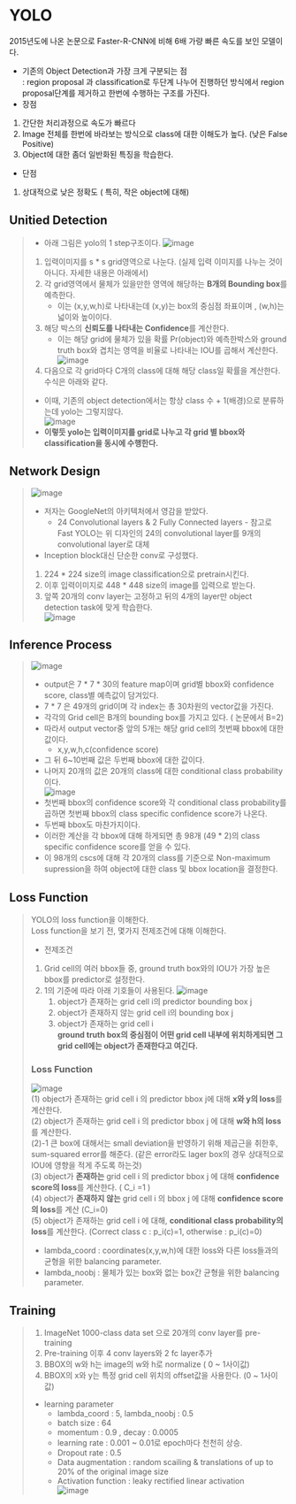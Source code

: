 # YOLO
2015년도에 나온 논문으로 Faster-R-CNN에 비해 6배 가량 빠른 속도를 보인 모델이다.
- 기존의 Object Detection과 가장 크게 구분되는 점\
  : region proposal 과 classification로 두단계 나누어 진행하던 방식에서 region proposal단계를 제거하고 한번에 수행하는 구조를 가진다.
- 장점
1. 간단한 처리과정으로 속도가 빠르다
2. Image 전체를 한번에 바라보는 방식으로 class에 대한 이해도가 높다. (낮은 False Positive)
3. Object에 대한 좀더 일반화된 특징을 학습한다.
- 단점
1. 상대적으로 낮은 정확도 ( 특히, 작은 object에 대해)
  
## Unitied Detection
> - 아래 그림은 yolo의 1 step구조이다.
> ![image](https://user-images.githubusercontent.com/70633080/103399159-03b62600-4b83-11eb-9e08-37e8092110a4.png)
> 1. 입력이미지를 s * s grid영역으로 나눈다. (실제 입력 이미지를 나누는 것이 아니다. 자세한 내용은 아래에서)
> 2. 각 grid영역에서 물체가 있을만한 영역에 해당하는 **B개의 Bounding box**를 예측한다.
>     - 이는 (x,y,w,h)로 나타내는데 (x,y)는 box의 중심점 좌표이며 , (w,h)는 넓이와 높이이다.
> 3. 해당 박스의 **신뢰도를 나타내는 Confidence**를 계산한다.
>     - 이는 해당 grid에 물체가 있을 확률 Pr(object)와 예측한박스와 ground truth box와 겹치는 영역을 비율로 나타내는 IOU를 곱해서 계산한다.
>     ![image](https://user-images.githubusercontent.com/70633080/103399292-b6868400-4b83-11eb-9739-25b079450ddf.png)
> 4. 다음으로 각 grid마다 C개의 class에 대해 해당 class일 확률을 계산한다. 수식은 아래와 같다.
>   - 이때, 기존의 object detection에서는 항상 class 수 + 1(배경)으로 분류하는데 yolo는 그렇지않다.\
>    ![image](https://user-images.githubusercontent.com/70633080/103399316-dcac2400-4b83-11eb-9571-72fffa50a4ac.png)
> - **이렇듯 yolo는 입력이미지를 grid로 나누고 각 grid 별 bbox와 classification을 동시에 수행한다.**

## Network Design
>![image](https://user-images.githubusercontent.com/70633080/103399360-141ad080-4b84-11eb-8ff4-e2891bedacf3.png)
> - 저자는 GoogleNet의 아키텍처에서 영감을 받았다.
>     - 24 Convolutional layers & 2 Fully Connected layers - 참고로 Fast YOLO는 위 디자인의 24의 convolutional layer를 9개의 convolutional layer로 대체
> - Inception block대신 단순한 conv로 구성했다.
> 1. 224 * 224 size의 image classification으로 pretrain시킨다.
> 2. 이후 입력이미지로 448 * 448 size의 image를 입력으로 받는다.
> 3. 앞쪽 20개의 conv layer는 고정하고 뒤의 4개의 layer만 object detection task에 맞게 학습한다.\
> ![image](https://user-images.githubusercontent.com/70633080/103399423-74aa0d80-4b84-11eb-92a5-4ca376ff0410.png)

## Inference Process
> ![image](https://user-images.githubusercontent.com/70633080/103399483-aae78d00-4b84-11eb-8e24-f75765ed33e8.png)
> - output은 7 * 7 * 30의 feature map이며 grid별 bbox와 confidence score, class별 예측값이 담겨있다.
> - 7 * 7 은 49개의 grid이며 각 index는 총 30차원의 vector값을 가진다.
> - 각각의 Grid cell은 B개의 bounding box를 가지고 있다. ( 논문에서 B=2)
> - 따라서 output vector중 앞의 5개는 해당 grid cell의 첫번째 bbox에 대한 값이다.
>     - x,y,w,h,c(confidence score)
> - 그 뒤 6~10번째 값은 두번째 bbox에 대한 값이다.
> - 나머지 20개의 값은 20개의 class에 대한 conditional class probability이다.\
> ![image](https://user-images.githubusercontent.com/70633080/103400690-64e0f800-4b89-11eb-8211-6c934eeb161f.png)
> - 첫번째 bbox의 confidence score와 각 conditional class probability를 곱하면 첫번째 bbox의 class specific confidence score가 나온다.
> - 두번째 bbox도 마찬가지이다.
> - 이러한 계산을 각 bbox에 대해 하게되면 총 98개 (49 * 2)의 class specific confidence score를 얻을 수 있다.
> - 이 98개의 cscs에 대해 각 20개의 class를 기준으로 Non-maximum supression을 하여 object에 대한 class 및 bbox location을 결정한다.

## Loss Function
> YOLO의 loss function을 이해한다.\
> Loss function을 보기 전, 몇가지 전제조건에 대해 이해한다.
> - 전제조건
> 1. Grid cell의 여러 bbox들 중, ground truth box와의 IOU가 가장 높은 bbox를 predictor로 설정한다.
> 2. 1의 기준에 따라 아래 기호들이 사용된다.
> ![image](https://user-images.githubusercontent.com/70633080/103400914-2b5cbc80-4b8a-11eb-8cfc-d817291e1789.png)
>     1. object가 존재하는 grid cell i의 predictor bounding box j
>     2. object가 존재하지 않는 grid cell i의 bounding box j
>     3. object가 존재하는 grid cell i\
> **ground truth box의 중심점이 어떤 grid cell 내부에 위치하게되면 그 grid cell에는 object가 존재한다고 여긴다.**
> ### Loss Function
> ![image](https://user-images.githubusercontent.com/70633080/103400974-6bbc3a80-4b8a-11eb-9ec7-835fa84c07ed.png)\
> (1) object가 존재하는 grid cell i 의 predictor bbox j에 대해 **x와 y의 loss**를 계산한다.\
> (2) object가 존재하는 grid cell i 의 predictor bbox j 에 대해 **w와 h의 loss**를 계산한다.\
>     (2)-1 큰  box에 대해서는 small deviation을 반영하기 위해 제곱근을 취한후, sum-squared error를 해준다. (같은 error라도 lager box의 경우 상대적으로 IOU에 영향을 적게 주도록 하는것)\
> (3) object가 **존재하는** grid cell i 의 predictor bbox j 에 대해 **confidence score의 loss**를 계산한다. ( C_i =1 )\
> (4) object가 **존재하지 않는** grid cell i 의 bbox j 에 대해 **confidence score의 loss**를 계산 (C_i=0)\
> (5) object가 존재하는 grid cell i 에 대해, **conditional class probability의 loss**를 계산한다. (Correct class c : p_i(c)=1, otherwise : p_i(c)=0)
> - lambda_coord : coordinates(x,y,w,h)에 대한 loss와 다른 loss들과의 균형을 위한 balancing parameter.
> - lambda_noobj : 물체가 있는 box와 없는 box간 균형을 위한 balancing parameter.

## Training
> 1. ImageNet 1000-class data set 으로 20개의 conv layer를 pre-training
> 2. Pre-training 이후 4 conv layers와 2 fc layer추가
> 3. BBOX의 w와 h는 image의 w와 h로 normalize ( 0 ~ 1사이값)
> 4. BBOX의 x와 y는 특정 grid cell 위치의 offset값을 사용한다. (0 ~ 1사이값)
> - learning parameter
>     - lambda_coord : 5, lambda_noobj : 0.5
>     - batch size : 64
>     - momentum : 0.9 , decay : 0.0005
>     - learning rate : 0.001 ~ 0.01로 epoch마다 천천히 상승.
>     - Dropout rate : 0.5
>     - Data augmentation : random scailing & translations of up to 20% of the original image size
>     - Activation function : leaky rectified linear activation\
> ![image](https://user-images.githubusercontent.com/70633080/103401548-9c04d880-4b8c-11eb-87b5-25be6f62ff28.png)

